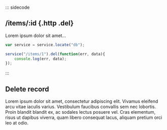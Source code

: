 ::: sidecode

## /items/:id {.http .del}

Lorem ipsum dolor sit amet...

```javascript
var service = service.locate("db");

service("/items/1").del(function(err, data){
	console.log(err, data);
});
```
:::

## Delete record

Lorem ipsum dolor sit amet, consectetur adipiscing elit. Vivamus eleifend arcu vitae iaculis varius. Vestibulum faucibus convallis sem nec lobortis. Proin blandit blandit ex, ac sodales lectus posuere vel. Cras elementum, risus ut dapibus viverra, quam libero consequat lacus, aliquam pretium orci leo at odio.